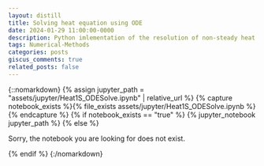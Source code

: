 ```yaml
---
layout: distill
title: Solving heat equation using ODE
date: 2024-01-29 11:00:00-0000
description: Python imlementation of the resolution of non-steady heat equation using an ODE formulation.
tags: Numerical-Methods
categories: posts
giscus_comments: true
related_posts: false
---
```




{::nomarkdown}
{% assign jupyter_path = "assets/jupyter/Heat1S_ODESolve.ipynb" | relative_url %}
{% capture notebook_exists %}{% file_exists assets/jupyter/Heat1S_ODESolve.ipynb %}{% endcapture %}
{% if notebook_exists == "true" %}
    {% jupyter_notebook jupyter_path %}
{% else %}
    <p>Sorry, the notebook you are looking for does not exist.</p>
{% endif %}
{:/nomarkdown}



